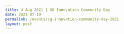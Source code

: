 ```yaml
---
title: 4 Aug 2021 | SG Innovation Community Day
date: 2021-07-19
permalink: /events/sg-innovation-community-day-2021
layout: post
---
```

